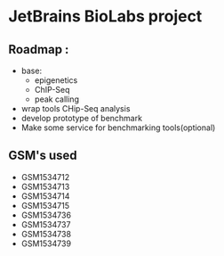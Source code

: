 # JetBrains BioLabs project

## Roadmap :
* base:
    - epigenetics
    - ChIP-Seq
    - peak calling
* wrap tools CHip-Seq analysis
* develop prototype of benchmark
* Make some service for benchmarking tools(optional)


## GSM's used
* GSM1534712
* GSM1534713
* GSM1534714
* GSM1534715
* GSM1534736
* GSM1534737
* GSM1534738
* GSM1534739
